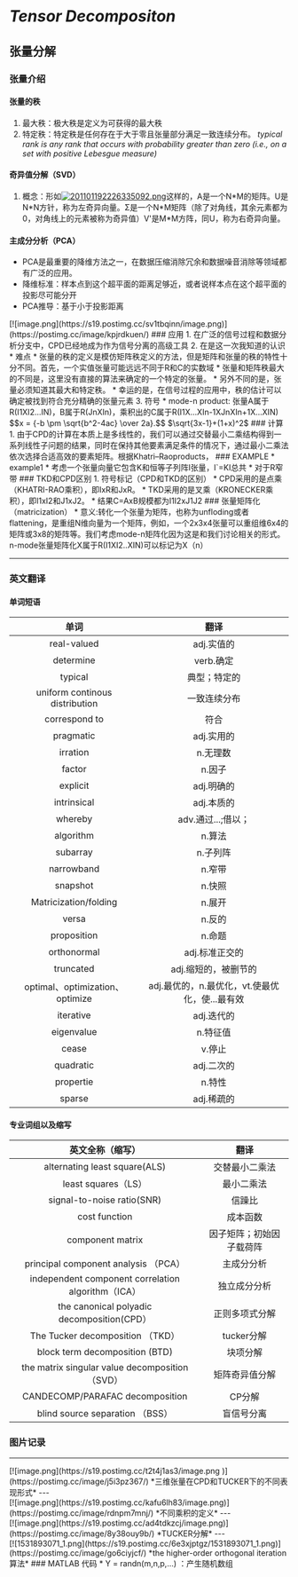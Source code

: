 # *Tensor Decompositon*
## 张量分解
### 张量介绍
#### 张量的秩
1. 最大秩：极大秩是定义为可获得的最大秩
2. 特定秩：特定秩是任何存在于大于零且张量部分满足一致连续分布。
*typical rank is
any rank that occurs with probability greater than zero (i.e., on a set with positive
Lebesgue measure)*
#### 奇异值分解（SVD）
1. 概念：形如[![201101192226335092.png](https://s19.postimg.cc/5w98n4pxv/201101192226335092.png)](https://postimg.cc/image/nz2beclsf/)这样的，A是一个N\*M的矩阵。U是N\*N方针，称为左奇异向量。Σ是一个N\*M矩阵（除了对角线，其余元素都为0，对角线上的元素被称为奇异值）V'是M\*M方阵，同U，称为右奇异向量。
#### 主成分分析（PCA）
* PCA是最重要的降维方法之一，在数据压缩消除冗余和数据噪音消除等领域都有广泛的应用。
* 降维标准：样本点到这个超平面的距离足够近，或者说样本点在这个超平面的投影尽可能分开
* PCA推导：基于小于投影距离
<div>[![image.png](https://s19.postimg.cc/sv1tbqinn/image.png)](https://postimg.cc/image/kpjrdkuen/)
### 应用
1. 在广泛的信号过程和数据分析分支中，CPD已经地成为作为信号分离的高级工具
2. 在是这一次我知道的认识
	* 难点
		* 张量的秩的定义是模仿矩阵秩定义的方法，但是矩阵和张量的秩的特性十分不同。首先，一个实值张量可能远远不同于R和C的实数域
		* 张量和矩阵秩最大的不同是，这里没有直接的算法来确定的一个特定的张量。
		* 另外不同的是，张量必须知道其最大和特定秩。
	* 幸运的是，在信号过程的应用中，秩的估计可以确定被找到符合充分精确的张量元素
3. 符号
	* mode-n product: 张量A属于R(I1XI2...IN)，B属于R(JnXIn)，乘积出的C属于R(I1X...XIn-1XJnXIn+1X...XIN)
$$x = {-b \pm \sqrt{b^2-4ac} \over 2a}.$$
$\sqrt{3x-1}+(1+x)^2$
### 计算
1. 由于CPD的计算在本质上是多线性的，我们可以通过交替最小二乘结构得到一系列线性子问题的结果，同时在保持其他要素满足条件的情况下，通过最小二乘法依次选择合适高效的要素矩阵。根据Khatri–Raoproducts，
### EXAMPLE
* example1
	* 考虑一个张量向量它包含K和恒等子列阵I张量，I`=KI总共
	* 对于R窄带
### TKD和CPD区别
1. 符号标记（CPD和TKD的区别）
	* CPD采用的是点乘（KHATRI-RAO乘积），即IxR和JxR。
	* TKD采用的是叉乘（KRONECKER乘积），即I1xI2和J1xJ2。
	* 结果C=AxB规模都为I1I2xJ1J2
### 张量矩阵化（matricization）
* 意义:转化一个张量为矩阵，也称为unfloding或者flattening，是重组N维向量为一个矩阵，例如，一个2x3x4张量可以重组维6x4的矩阵或3x8的矩阵等。我们考虑mode-n矩阵化因为这是和我们讨论相关的形式。n-mode张量矩阵化X属于R(I1XI2..XIN)可以标记为X（n）
	
---
### 英文翻译
#### 单词短语

|单词|翻译|
| :-: | :-: |
|real-valued| adj.实值的|
|determine  |verb.确定|
|typical |典型；特定的|
|uniform continous distribution| 一致连续分布|
|correspond to |符合|
|pragmatic |adj.实用的|
|irration |n.无理数|
|factor |n.因子|
|explicit |adj.明确的|
|intrinsical |adj.本质的|
|whereby |adv.通过...;借以；|
|algorithm |n.算法|
|subarray |n.子列阵|
|narrowband| n.窄带|
|snapshot |n.快照|
|Matricization/folding |n.展开|
|versa |n.反的|
|proposition |n.命题|
|orthonormal |adj.标准正交的
|truncated|adj.缩短的，被删节的|
|optimal、optimization、optimize|adj.最优的，n.最优化，vt.使最优化，使...最有效|
|iterative|adj.迭代的|
|eigenvalue|n.特征值|
|cease|v.停止|
|quadratic|adj.二次的|
|propertie|n.特性|
|sparse|adj.稀疏的|

#### 专业词组以及缩写
|英文全称（缩写）|翻译|
| :-: | :-: |
|alternating least square(ALS)| 交替最小二乘法|
|least squares（LS）|最小二乘法|
|signal-to-noise ratio(SNR) |信躁比|
|cost function |成本函数|
|component matrix| 因子矩阵；初始因子载荷阵|
|principal component analysis （PCA）|主成分分析|
|independent component correlation algorithm（ICA）| 独立成分分析|
|the canonical polyadic decomposition(CPD）|正则多项式分解|
|The Tucker decomposition （TKD）|tucker分解|
|block term decomposition (BTD) |块项分解|
|the matrix singular value decomposition（SVD）|矩阵奇异值分解|
|CANDECOMP/PARAFAC decomposition |CP分解|
|blind source separation （BSS）|盲信号分离|

### 图片记录
---
<div>
[![image.png](https://s19.postimg.cc/t2t4j1as3/image.png )](https://postimg.cc/image/j5i3pz367/)      
*三维张量在CPD和TUCKER下的不同表现形式*    
---
<div>
[![image.png](https://s19.postimg.cc/kafu6lh83/image.png)](https://postimg.cc/image/rdnpm7mnj/)  
*不同乘积的定义*  
---
<div>
[![image.png](https://s19.postimg.cc/ad4tdkzcj/image.png)](https://postimg.cc/image/8y38ouy9b/)  
*TUCKER分解*  
---
<div>
[![1531893071_1.png](https://s19.postimg.cc/6e3xjptgz/1531893071_1.png)](https://postimg.cc/image/go6ciyjcf/)  
*the higher-order orthogonal iteration算法*
### MATLAB 代码
	* Y = randn(m,n,p,...) ：产生随机数组
